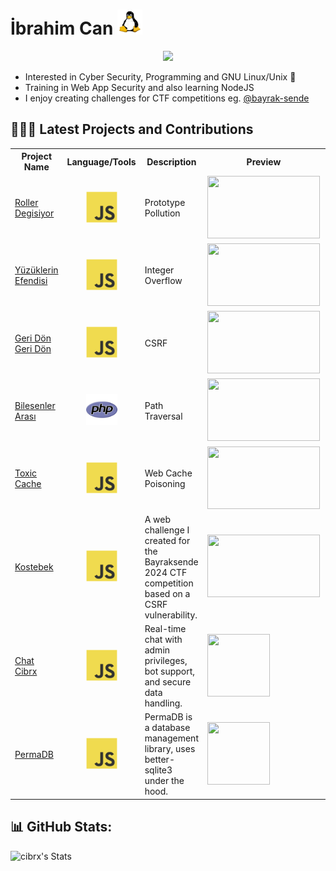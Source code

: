 # İbrahim Can <img src="https://github.com/LegendMan46/LegendMan46/blob/main/linux_tux_penguin%20(1).png" width=40 height=40>

<p align="center">
  <!-- Typing SVG by DenverCoder1 - https://github.com/DenverCoder1/readme-typing-svg -->
  <a href="https://github.com/DenverCoder1/readme-typing-svg">
    <img src="https://readme-typing-svg.demolab.com/?lines=;I%27m%20interested%20in%3A%3BWeb%20Application%20Security%3BWeb%20Development%3BNode%20JS%3BPHP%3B&font=Fira%20Code&duration=4000&center=true&width=440&height=45&color=20C20E&vCenter=true&pause=300&size=22" /></a>
</p>

- Interested in Cyber Security, Programming and GNU Linux/Unix 🐧
- Training in Web App Security and also learning NodeJS
- I enjoy creating challenges for CTF competitions eg. [@bayrak-sende](https://github.com/bayrak-sende)

## 👩🏻‍💻 Latest Projects and Contributions

<table>
  <tr>
    <th>Project Name</th>
    <th>Language/Tools</th>
    <th>Description</th>
    <th>Preview</th>
    <th>Contributed With</th>
    <th>Date</th>
  </tr>
  <tr>
    <td>
      <a href="https://github.com/bayraksende/bayraksende2025/tree/main/final/roller-degisiyor">Roller Degisiyor</a>
    </td>
    <td>
<p align="center">
  <img src="https://raw.githubusercontent.com/cibrx/cibrx/refs/heads/main/JavaScript.svg" width="50" height="50" alt="JavaScript Icon">
</p>
    </td>
    <td>
      <span>Prototype Pollution</span>
    </td>
    <td>
      <img src="https://i.ytimg.com/vi/AifEHS2qxbE/hqdefault.jpg" width="180" height="100">
    </td>
    <td width=10>-</td>
    <td>May 25, 2024</td>
  </tr>
  <tr>
    <td>
      <a href="https://github.com/bayraksende/bayraksende2025/tree/main/yari_final/YuzuklerinEfendisi">Yüzüklerin Efendisi</a>
    </td>
    <td>
      <p align="center">
  <img src="https://raw.githubusercontent.com/cibrx/cibrx/refs/heads/main/JavaScript.svg" width="50" height="50" alt="JavaScript Icon">
</p>
    </td>
    <td>
      <span>Integer Overflow </span>
    </td>
    <td>
      <img src="https://i.ytimg.com/vi/AifEHS2qxbE/hqdefault.jpg" width="180" height="100">
    </td>
    <td width=10>-</td>
    <td>May 25, 2024</td>
  </tr>
  <tr>
    <td>
      <a href="https://github.com/bayraksende/bayraksende2025/tree/main/yari_final/GeriDonGeriDon">Geri Dön Geri Dön</a>
    </td>
    <td>
      <p align="center">
  <img src="https://raw.githubusercontent.com/cibrx/cibrx/refs/heads/main/JavaScript.svg" width="50" height="50" alt="JavaScript Icon">
</p>
    </td>
    <td>
      <span>CSRF</span>
    </td>
    <td>
      <img src="https://i.ytimg.com/vi/AifEHS2qxbE/hqdefault.jpg" width="180" height="100">
    </td>
    <td width=10>-</td>
    <td>May 25, 2024</td>
  </tr>
  <tr>
    <td>
      <a href="https://github.com/bayraksende/bayraksende2025/tree/main/yari_final/BilesenlerArasi">Bilesenler Arası</a>
    </td>
    <td>
        <p align="center">
  <img src="https://raw.githubusercontent.com/cibrx/cibrx/refs/heads/main/PHP.svg" width="50" height="50" alt="JavaScript Icon">
</p>
    </td>
    <td>
      <span>Path Traversal</span>
    </td>
    <td>
      <img src="https://i.ytimg.com/vi/AifEHS2qxbE/hqdefault.jpg" width="180" height="100">
    </td>
    <td width=10>-</td>
    <td>May 25, 2024</td>
  </tr>
  <tr>
    <td>
      <a href="https://github.com/bayraksende/bayraksende2025/tree/main/yari_final/ToxicCache">Toxic Cache</a>
    </td>
    <td>
      <p align="center">
  <img src="https://raw.githubusercontent.com/cibrx/cibrx/refs/heads/main/JavaScript.svg" width="50" height="50" alt="JavaScript Icon">
</p>
    </td>
    <td>
      <span>Web Cache Poisoning</span>
    </td>
    <td>
      <img src="https://i.ytimg.com/vi/AifEHS2qxbE/hqdefault.jpg" width="180" height="100">
    </td>
    <td width=10><a href="https://github.com/rednexie">@rednexie</a></td>
    <td>May 25, 2024</td>
  </tr>
  <tr>
    <td>
      <a href="https://github.com/cibrx/kostebek">Kostebek</a>
    </td>
    <td>
      <p align="center">
  <img src="https://raw.githubusercontent.com/cibrx/cibrx/refs/heads/main/JavaScript.svg" width="50" height="50" alt="JavaScript Icon">
</p>
    </td>
    <td>
      <span>A web challenge I created for the Bayraksende 2024 CTF competition based on a CSRF vulnerability.</span>
    </td>
    <td>
      <img src="https://i.ytimg.com/vi/AifEHS2qxbE/hqdefault.jpg" width="180" height="100">
    </td>
    <td width=10>-</td>
    <td>May 25, 2024</td>
  </tr>
  <tr>
    <td>
      <a href="https://github.com/cibrx/ChatCibrx">Chat Cibrx</a>
    </td>
    <td>
      <p align="center">
  <img src="https://raw.githubusercontent.com/cibrx/cibrx/refs/heads/main/JavaScript.svg" width="50" height="50" alt="JavaScript Icon">
</p>
    </td>
    <td>
      <span>Real-time chat with admin privileges, bot support, and secure data handling.</span>
    </td>
    <td>
      <img src="https://github.com/cibrx/ChatCibrx/raw/master/public/img/indexAd.png" width="100" height="100">
    </td>
    <td width=10>-</td>
    <td>Feb 24, 2024</td>
  </tr>
  <tr>
    <td>
      <a href="https://github.com/cibrx/PermaDB">PermaDB</a>
    </td>
    <td>
      <p align="center">
  <img src="https://raw.githubusercontent.com/cibrx/cibrx/refs/heads/main/JavaScript.svg" width="50" height="50" alt="JavaScript Icon">
</p>
    </td>
    <td>
      <span>PermaDB is a database management library, uses better-sqlite3 under the hood.</span>
    </td>
    <td>
      <img src="https://avatars.githubusercontent.com/u/126991413?v=4" width="100" height="100">
    </td>
    <td width=10><a href="https://github.com/rednexie">@rednexie</a></td>
    <td>Oct 13, 2023</td>
  </tr>
</table>

## 📊 GitHub Stats:
![cibrx's Stats](https://github-readme-stats.vercel.app/api?username=cibrx&theme=tokyonight&show_icons=true&hide_border=true&count_private=true)

